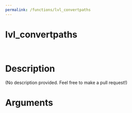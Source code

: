 ```yaml
---
permalink: /functions/lvl_convertpaths
---
```

# lvl_convertpaths  
&nbsp;  
# Description  
(No description provided. Feel free to make a pull request!) 
&nbsp;  
# Arguments


